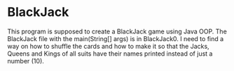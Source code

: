 # BlackJack
This program is supposed to create a BlackJack game using Java OOP.
The BlackJack file with the main(String[] args) is in BlackJack0.
I need to find a way on how to shuffle the cards and how to make it
so that the Jacks, Queens and Kings of all suits have their names printed
instead of just a number (10).
